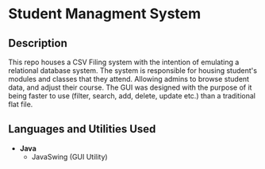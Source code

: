 <h1>Student Managment System</h1>

<h2>Description</h2>
This repo houses a CSV Filing system with the intention of emulating a relational database system. The system is responsible for housing student's modules and classes that they attend. Allowing admins to browse student data, and adjust their course. 
The GUI was designed with the purpose of it being faster to use (filter, search, add, delete, update etc.) than a traditional flat file.

<h2>Languages and Utilities Used</h2>

- <b>Java</b> 
  - JavaSwing (GUI Utility)


<!--
 ```diff
- text in red
+ text in green
! text in orange
# text in gray
@@ text in purple (and bold)@@
```
--!>
